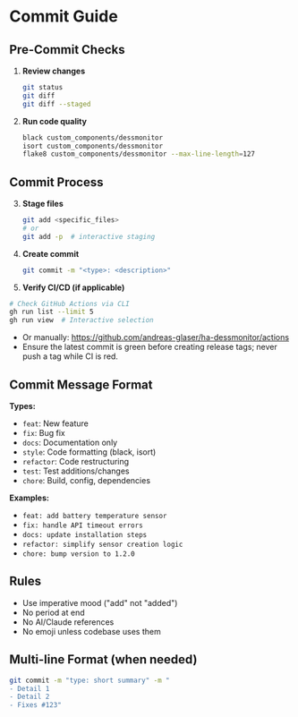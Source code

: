 # Commit Guide

## Pre-Commit Checks

1. **Review changes**
   ```bash
   git status
   git diff
   git diff --staged
   ```

2. **Run code quality**
   ```bash
   black custom_components/dessmonitor
   isort custom_components/dessmonitor
   flake8 custom_components/dessmonitor --max-line-length=127
   ```

## Commit Process

3. **Stage files**
   ```bash
   git add <specific_files>
   # or
   git add -p  # interactive staging
   ```

4. **Create commit**
   ```bash
   git commit -m "<type>: <description>"
   ```

5. **Verify CI/CD (if applicable)**
  ```bash
  # Check GitHub Actions via CLI
  gh run list --limit 5
  gh run view  # Interactive selection
  ```
  - Or manually: https://github.com/andreas-glaser/ha-dessmonitor/actions
  - Ensure the latest commit is green before creating release tags; never push a tag while CI is red.

## Commit Message Format

**Types:**
- `feat`: New feature
- `fix`: Bug fix
- `docs`: Documentation only
- `style`: Code formatting (black, isort)
- `refactor`: Code restructuring
- `test`: Test additions/changes
- `chore`: Build, config, dependencies

**Examples:**
- `feat: add battery temperature sensor`
- `fix: handle API timeout errors`
- `docs: update installation steps`
- `refactor: simplify sensor creation logic`
- `chore: bump version to 1.2.0`

## Rules
- Use imperative mood ("add" not "added")
- No period at end
- No AI/Claude references
- No emoji unless codebase uses them

## Multi-line Format (when needed)
```bash
git commit -m "type: short summary" -m "
- Detail 1
- Detail 2
- Fixes #123"
```
